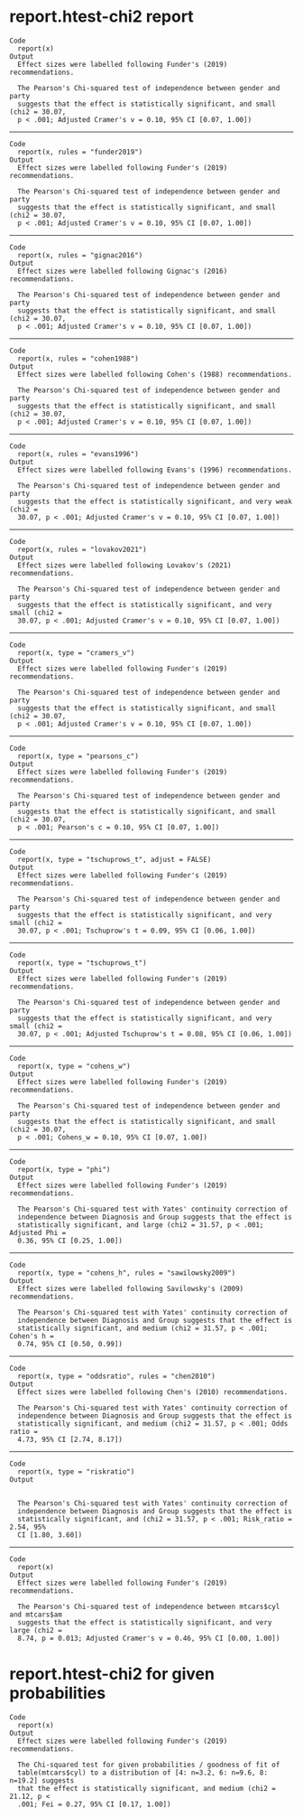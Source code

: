 # report.htest-chi2 report

    Code
      report(x)
    Output
      Effect sizes were labelled following Funder's (2019) recommendations.
      
      The Pearson's Chi-squared test of independence between gender and party
      suggests that the effect is statistically significant, and small (chi2 = 30.07,
      p < .001; Adjusted Cramer's v = 0.10, 95% CI [0.07, 1.00])

---

    Code
      report(x, rules = "funder2019")
    Output
      Effect sizes were labelled following Funder's (2019) recommendations.
      
      The Pearson's Chi-squared test of independence between gender and party
      suggests that the effect is statistically significant, and small (chi2 = 30.07,
      p < .001; Adjusted Cramer's v = 0.10, 95% CI [0.07, 1.00])

---

    Code
      report(x, rules = "gignac2016")
    Output
      Effect sizes were labelled following Gignac's (2016) recommendations.
      
      The Pearson's Chi-squared test of independence between gender and party
      suggests that the effect is statistically significant, and small (chi2 = 30.07,
      p < .001; Adjusted Cramer's v = 0.10, 95% CI [0.07, 1.00])

---

    Code
      report(x, rules = "cohen1988")
    Output
      Effect sizes were labelled following Cohen's (1988) recommendations.
      
      The Pearson's Chi-squared test of independence between gender and party
      suggests that the effect is statistically significant, and small (chi2 = 30.07,
      p < .001; Adjusted Cramer's v = 0.10, 95% CI [0.07, 1.00])

---

    Code
      report(x, rules = "evans1996")
    Output
      Effect sizes were labelled following Evans's (1996) recommendations.
      
      The Pearson's Chi-squared test of independence between gender and party
      suggests that the effect is statistically significant, and very weak (chi2 =
      30.07, p < .001; Adjusted Cramer's v = 0.10, 95% CI [0.07, 1.00])

---

    Code
      report(x, rules = "lovakov2021")
    Output
      Effect sizes were labelled following Lovakov's (2021) recommendations.
      
      The Pearson's Chi-squared test of independence between gender and party
      suggests that the effect is statistically significant, and very small (chi2 =
      30.07, p < .001; Adjusted Cramer's v = 0.10, 95% CI [0.07, 1.00])

---

    Code
      report(x, type = "cramers_v")
    Output
      Effect sizes were labelled following Funder's (2019) recommendations.
      
      The Pearson's Chi-squared test of independence between gender and party
      suggests that the effect is statistically significant, and small (chi2 = 30.07,
      p < .001; Adjusted Cramer's v = 0.10, 95% CI [0.07, 1.00])

---

    Code
      report(x, type = "pearsons_c")
    Output
      Effect sizes were labelled following Funder's (2019) recommendations.
      
      The Pearson's Chi-squared test of independence between gender and party
      suggests that the effect is statistically significant, and small (chi2 = 30.07,
      p < .001; Pearson's c = 0.10, 95% CI [0.07, 1.00])

---

    Code
      report(x, type = "tschuprows_t", adjust = FALSE)
    Output
      Effect sizes were labelled following Funder's (2019) recommendations.
      
      The Pearson's Chi-squared test of independence between gender and party
      suggests that the effect is statistically significant, and very small (chi2 =
      30.07, p < .001; Tschuprow's t = 0.09, 95% CI [0.06, 1.00])

---

    Code
      report(x, type = "tschuprows_t")
    Output
      Effect sizes were labelled following Funder's (2019) recommendations.
      
      The Pearson's Chi-squared test of independence between gender and party
      suggests that the effect is statistically significant, and very small (chi2 =
      30.07, p < .001; Adjusted Tschuprow's t = 0.08, 95% CI [0.06, 1.00])

---

    Code
      report(x, type = "cohens_w")
    Output
      Effect sizes were labelled following Funder's (2019) recommendations.
      
      The Pearson's Chi-squared test of independence between gender and party
      suggests that the effect is statistically significant, and small (chi2 = 30.07,
      p < .001; Cohens_w = 0.10, 95% CI [0.07, 1.00])

---

    Code
      report(x, type = "phi")
    Output
      Effect sizes were labelled following Funder's (2019) recommendations.
      
      The Pearson's Chi-squared test with Yates' continuity correction of
      independence between Diagnosis and Group suggests that the effect is
      statistically significant, and large (chi2 = 31.57, p < .001; Adjusted Phi =
      0.36, 95% CI [0.25, 1.00])

---

    Code
      report(x, type = "cohens_h", rules = "sawilowsky2009")
    Output
      Effect sizes were labelled following Savilowsky's (2009) recommendations.
      
      The Pearson's Chi-squared test with Yates' continuity correction of
      independence between Diagnosis and Group suggests that the effect is
      statistically significant, and medium (chi2 = 31.57, p < .001; Cohen's h =
      0.74, 95% CI [0.50, 0.99])

---

    Code
      report(x, type = "oddsratio", rules = "chen2010")
    Output
      Effect sizes were labelled following Chen's (2010) recommendations.
      
      The Pearson's Chi-squared test with Yates' continuity correction of
      independence between Diagnosis and Group suggests that the effect is
      statistically significant, and medium (chi2 = 31.57, p < .001; Odds ratio =
      4.73, 95% CI [2.74, 8.17])

---

    Code
      report(x, type = "riskratio")
    Output
      
      
      The Pearson's Chi-squared test with Yates' continuity correction of
      independence between Diagnosis and Group suggests that the effect is
      statistically significant, and (chi2 = 31.57, p < .001; Risk_ratio = 2.54, 95%
      CI [1.80, 3.60])

---

    Code
      report(x)
    Output
      Effect sizes were labelled following Funder's (2019) recommendations.
      
      The Pearson's Chi-squared test of independence between mtcars$cyl and mtcars$am
      suggests that the effect is statistically significant, and very large (chi2 =
      8.74, p = 0.013; Adjusted Cramer's v = 0.46, 95% CI [0.00, 1.00])

# report.htest-chi2 for given probabilities

    Code
      report(x)
    Output
      Effect sizes were labelled following Funder's (2019) recommendations.
      
      The Chi-squared test for given probabilities / goodness of fit of
      table(mtcars$cyl) to a distribution of [4: n=3.2, 6: n=9.6, 8: n=19.2] suggests
      that the effect is statistically significant, and medium (chi2 = 21.12, p <
      .001; Fei = 0.27, 95% CI [0.17, 1.00])

